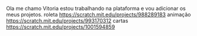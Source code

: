 Ola me chamo Vitoria estou trabalhando na plataforma e vou adicionar os meus projetos.
roleta https://scratch.mit.edu/projects/988289183
animação https://scratch.mit.edu/projects/993170312
cartas  https://scratch.mit.edu/projects/1001594859
